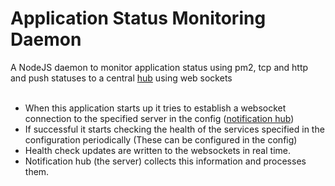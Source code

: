# Application Status Monitoring Daemon

A NodeJS daemon to monitor application status using pm2, tcp and http and push statuses to a central [hub](https://github.com/dumindux/notification-hub) using web sockets
<br><br>
* When this application starts up it tries to establish a websocket connection to the specified server in the config ([notification hub](https://github.com/dumindux/notification-hub))
* If successful it starts checking the health of the services specified in the configuration periodically (These can be configured in the config)
* Health check updates are written to the websockets in real time.
* Notification hub (the server) collects this information and processes them.
